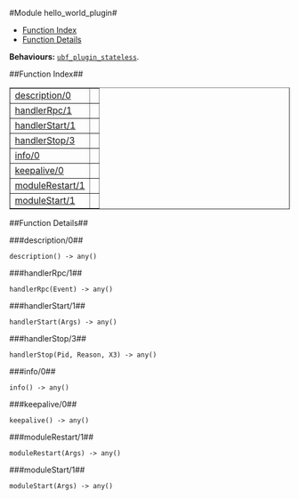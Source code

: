 

#Module hello_world_plugin#
* [Function Index](#index)
* [Function Details](#functions)


__Behaviours:__ [`ubf_plugin_stateless`](ubf_plugin_stateless.html).<a name="index"></a>

##Function Index##


<table width="100%" border="1" cellspacing="0" cellpadding="2" summary="function index"><tr><td valign="top"><a href="#description-0">description/0</a></td><td></td></tr><tr><td valign="top"><a href="#handlerRpc-1">handlerRpc/1</a></td><td></td></tr><tr><td valign="top"><a href="#handlerStart-1">handlerStart/1</a></td><td></td></tr><tr><td valign="top"><a href="#handlerStop-3">handlerStop/3</a></td><td></td></tr><tr><td valign="top"><a href="#info-0">info/0</a></td><td></td></tr><tr><td valign="top"><a href="#keepalive-0">keepalive/0</a></td><td></td></tr><tr><td valign="top"><a href="#moduleRestart-1">moduleRestart/1</a></td><td></td></tr><tr><td valign="top"><a href="#moduleStart-1">moduleStart/1</a></td><td></td></tr></table>


<a name="functions"></a>

##Function Details##

<a name="description-0"></a>

###description/0##


`description() -> any()`

<a name="handlerRpc-1"></a>

###handlerRpc/1##


`handlerRpc(Event) -> any()`

<a name="handlerStart-1"></a>

###handlerStart/1##


`handlerStart(Args) -> any()`

<a name="handlerStop-3"></a>

###handlerStop/3##


`handlerStop(Pid, Reason, X3) -> any()`

<a name="info-0"></a>

###info/0##


`info() -> any()`

<a name="keepalive-0"></a>

###keepalive/0##


`keepalive() -> any()`

<a name="moduleRestart-1"></a>

###moduleRestart/1##


`moduleRestart(Args) -> any()`

<a name="moduleStart-1"></a>

###moduleStart/1##


`moduleStart(Args) -> any()`

